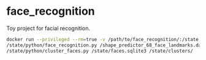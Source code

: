 # face_recognition
Toy project for facial recognition.

```bash
docker run --privileged --rm=true -v /path/to/face_recognition/:/state -v /home/.../Pictures/:/home/.../Pictures -ti JamesLampton/dlib /bin/bash
/state/python/face_recognition.py /shape_predictor_68_face_landmarks.dat /dlib_face_recognition_resnet_model_v1.dat /home/.../Pictures/ /state/faces.sqlite3
/state/python/cluster_faces.py /state/faces.sqlite3 /state/clusters/
```
